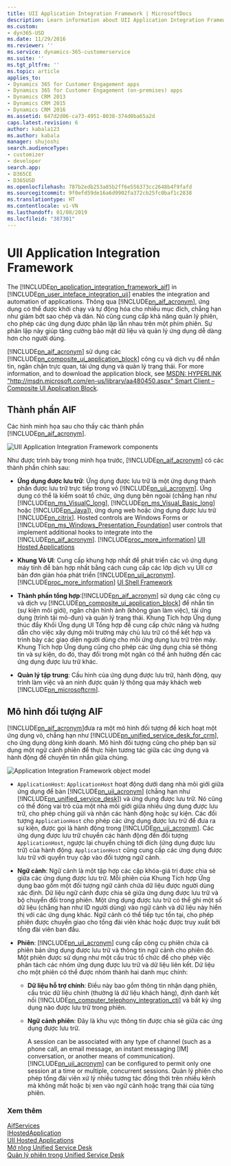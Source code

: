 ```yaml
---
title: UII Application Integration Framework | MicrosoftDocs
description: Learn information about UII Application Integration Framework that enables the integration and automation of applications.
ms.custom:
- dyn365-USD
ms.date: 11/29/2016
ms.reviewer: ''
ms.service: dynamics-365-customerservice
ms.suite: ''
ms.tgt_pltfrm: ''
ms.topic: article
applies_to:
- Dynamics 365 for Customer Engagement apps
- Dynamics 365 for Customer Engagement (on-premises) apps
- Dynamics CRM 2013
- Dynamics CRM 2015
- Dynamics CRM 2016
ms.assetid: 647d2d06-ca73-4951-8038-374d0ba65a2d
caps.latest.revision: 6
author: kabala123
ms.author: kabala
manager: shujoshi
search.audienceType:
- customizer
- developer
search.app:
- D365CE
- D365USD
ms.openlocfilehash: 787b2edb253a85b2ff6e556373cc2648b4f9fafd
ms.sourcegitcommit: 9f0efd59de16a6d9902fa372cb25fc0baf1c2838
ms.translationtype: HT
ms.contentlocale: vi-VN
ms.lasthandoff: 01/08/2019
ms.locfileid: "387301"
---
```

# <a name="uii-application-integration-framework"></a>UII Application Integration Framework
The [!INCLUDE[pn_application_integration_framework_aif](../includes/pn-application-integration-framework-aif-md.md)] in [!INCLUDE[pn_user_inteface_integration_uii](../includes/pn-user-inteface-integration-uii-md.md)] enables the integration and automation of applications. Thông qua [!INCLUDE[pn_aif_acronym](../includes/pn-aif-acronym-md.md)], ứng dụng có thể được khởi chạy và tự động hóa cho nhiều mục đích, chẳng hạn như giảm bớt sao chép và dán. Nó cũng cung cấp khả năng quản lý phiên, cho phép các ứng dụng được phân lập lẫn nhau trên một phím phiên. Sự phân lập này giúp tăng cường bảo mật dữ liệu và quản lý ứng dụng dễ dàng hơn cho người dùng.  
  
 [!INCLUDE[pn_aif_acronym](../includes/pn-aif-acronym-md.md)] sử dụng các [!INCLUDE[pn_composite_ui_application_block](../includes/pn-composite-ui-application-block-md.md)] công cụ và dịch vụ để nhắn tin, ngăn chặn trực quan, tải ứng dụng và quản lý trạng thái. For more information, and to download the application block, see [MSDN:  HYPERLINK "http://msdn.microsoft.com/en-us/library/aa480450.aspx" Smart Client – Composite UI Application Block](https://msdn.microsoft.com/library/aa480450.aspx).  
  
<a name="AIFComponents"></a>   
## <a name="aif-components"></a>Thành phần AIF  
 Các hình minh họa sau cho thấy các thành phần [!INCLUDE[pn_aif_acronym](../includes/pn-aif-acronym-md.md)].  
  
 ![UII Application Integration Framework components](media/usd-aif-components.png "UII Application Integration Framework components")  
  
 Như được trình bày trong minh họa trước, [!INCLUDE[pn_aif_acronym](../includes/pn-aif-acronym-md.md)] có các thành phần chính sau:  
  
- **Ứng dụng được lưu trữ**: Ứng dụng được lưu trữ là một ứng dụng thành phần được lưu trữ trực tiếp trong vỏ [!INCLUDE[pn_uii_acronym](../includes/pn-uii-acronym-md.md)]. Ứng dụng có thể là kiểm soát tổ chức, ứng dụng bên ngoài (chẳng hạn như [!INCLUDE[pn_ms_VisualC_long](../includes/pn-ms-visualc-long-md.md)], [!INCLUDE[pn_ms_Visual_Basic_long](../includes/pn-ms-visual-basic-long-md.md)] hoặc [!INCLUDE[pn_Java](../includes/pn-java-md.md)]), ứng dụng web hoặc ứng dụng được lưu trữ [!INCLUDE[pn_citrix](../includes/pn-citrix-md.md)]. Hosted controls are Windows Forms or [!INCLUDE[pn_ms_Windows_Presentation_Foundation](../includes/pn-ms-windows-presentation-foundation-md.md)] user controls that implement additional hooks to integrate into the [!INCLUDE[pn_aif_acronym](../includes/pn-aif-acronym-md.md)]. [!INCLUDE[proc_more_information](../includes/proc-more-information-md.md)] [UII Hosted Applications](uii-hosted-applications.md)  
  
- **Khung Vỏ UI**: Cung cấp khung hợp nhất để phát triển các vỏ ứng dụng máy tính để bàn hợp nhất bằng cách cung cấp các lớp dịch vụ UII cơ bản đơn giản hóa phát triển [!INCLUDE[pn_uii_acronym](../includes/pn-uii-acronym-md.md)]. [!INCLUDE[proc_more_information](../includes/proc-more-information-md.md)] [UI Shell Framework](ui-shell-framework.md)  
  
- **Thành phần tổng hợp**:[!INCLUDE[pn_aif_acronym](../includes/pn-aif-acronym-md.md)] sử dụng các công cụ và dịch vụ [!INCLUDE[pn_composite_ui_application_block](../includes/pn-composite-ui-application-block-md.md)] để nhắn tin (sự kiện môi giới), ngăn chặn hình ảnh (không gian làm việc), tải ứng dụng (trình tải mô-đun) và quản lý trạng thái. Khung Tích hợp Ứng dụng thúc đẩy Khối Ứng dụng UI Tổng hợp để cung cấp chức năng và hướng dẫn cho việc xây dựng môi trường máy chủ lưu trữ có thể kết hợp và trình bày các giao diện người dùng cho mỗi ứng dụng lưu trữ trên máy. Khung Tích hợp Ứng dụng cũng cho phép các ứng dụng chia sẻ thông tin và sự kiện, do đó, thay đổi trong một ngăn có thể ảnh hưởng đến các ứng dụng được lưu trữ khác.  
  
- **Quản lý tập trung**: Cấu hình của ứng dụng được lưu trữ, hành động, quy trình làm việc và an ninh được quản lý thông qua máy khách web [!INCLUDE[pn_microsoftcrm](../includes/pn-microsoftcrm-md.md)].  
  
<a name="AIFObjectModel"></a>   
## <a name="aif-object-model"></a>Mô hình đối tượng AIF  
 [!INCLUDE[pn_aif_acronym](../includes/pn-aif-acronym-md.md)]đưa ra một mô hình đối tượng để kích hoạt một ứng dụng vỏ, chẳng hạn như [!INCLUDE[pn_unified_service_desk_for_crm](../includes/pn-unified-service-desk-for-crm-md.md)], cho ứng dụng dòng kinh doanh. Mô hình đối tượng cũng cho phép bạn sử dụng một ngữ cảnh phiên để thực hiện tương tác giữa các ứng dụng và hành động để chuyển tin nhắn giữa chúng.  
  
 ![Application Integration Framework object model](media/usd-aif-object-model.png "Application Integration Framework object model")  
  
- `ApplicationHost`: `ApplicationHost` hoạt động dưới dạng nhà môi giới giữa ứng dụng để bàn [!INCLUDE[pn_uii_acronym](../includes/pn-uii-acronym-md.md)] (chẳng hạn như [!INCLUDE[pn_unified_service_desk](../includes/pn-unified-service-desk-md.md)]) và ứng dụng được lưu trữ. Nó cũng có thể đóng vai trò của một nhà môi giới giữa nhiều ứng dụng được lưu trữ, cho phép chúng gửi và nhận các hành động hoặc sự kiện. Các đối tượng `ApplicationHost` cho phép các ứng dụng được lưu trữ để đưa ra sự kiện, được gọi là hành động trong [!INCLUDE[pn_uii_acronym](../includes/pn-uii-acronym-md.md)]. Các ứng dụng được lưu trữ chuyển các hành động đến đối tượng `ApplicationHost`, ngược lại chuyển chúng tới đích (ứng dụng được lưu trữ) của hành động. `ApplicationHost` cũng cung cấp các ứng dụng được lưu trữ với quyền truy cập vào đối tượng ngữ cảnh.  
  
- **Ngữ cảnh**: Ngữ cảnh là một tập hợp các cặp khóa-giá trị được chia sẻ giữa các ứng dụng được lưu trữ. Mỗi phiên của Khung Tích hợp Ứng dụng bao gồm một đối tượng ngữ cảnh chứa dữ liệu được người dùng xác định. Dữ liệu ngữ cảnh được chia sẻ giữa ứng dụng được lưu trữ và bộ chuyển đổi trong phiên. Một ứng dụng được lưu trữ có thể ghi một số dữ liệu (chẳng hạn như ID người dùng) vào ngữ cảnh và dữ liệu này hiển thị với các ứng dụng khác. Ngữ cảnh có thể tiếp tục tồn tại, cho phép phiên được chuyển giao cho tổng đài viên khác hoặc được truy xuất bởi tổng đài viên ban đầu.  
  
- **Phiên**: [!INCLUDE[pn_uii_acronym](../includes/pn-uii-acronym-md.md)] cung cấp công cụ phiên chứa cả phiên bản ứng dụng được lưu trữ và thông tin ngữ cảnh cho phiên đó. Một phiên được sử dụng như một cấu trúc tổ chức để cho phép việc phân tách các nhóm ứng dụng được lưu trữ và dữ liệu liên kết. Dữ liệu cho một phiên có thể được nhóm thành hai danh mục chính:  
  
  - **Dữ liệu hỗ trợ chính**: Điều này bao gồm thông tin nhận dạng phiên, cấu trúc dữ liệu chính (thường là dữ liệu khách hàng), định danh kết nối [!INCLUDE[pn_computer_telephony_integration_cti](../includes/pn-computer-telephony-integration-cti-md.md)] và bất kỳ ứng dụng nào được lưu trữ trong phiên.  
  
  - **Ngữ cảnh phiên**: Đây là khu vực thông tin được chia sẻ giữa các ứng dụng được lưu trữ.  
  
    A session can be associated with any type of channel (such as a phone call, an email message, an instant messaging [IM] conversation, or another means of communication). [!INCLUDE[pn_uii_acronym](../includes/pn-uii-acronym-md.md)] can be configured to permit only one session at a time or multiple, concurrent sessions. Quản lý phiên cho phép tổng đài viên xử lý nhiều tương tác đồng thời trên nhiều kênh mà không mất hoặc bị xen vào ngữ cảnh hoặc trạng thái của từng phiên.  
  
### <a name="see-also"></a>Xem thêm  
 [AifServices](https://docs.microsoft.com/dotnet/api/microsoft.uii.aifservices)   
 [IHostedApplication](https://docs.microsoft.com/dotnet/api/microsoft.uii.csr.aifinterfaces.ihostedapplication)   
 [UII Hosted Applications](uii-hosted-applications.md)   
 [Mở rộng Unified Service Desk](extend-unified-service-desk.md)   
 [Quản lý phiên trong Unified Service Desk](session-management-unified-service-desk.md)
